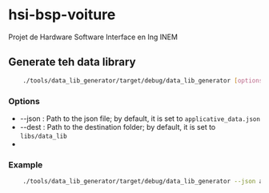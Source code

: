 # hsi-bsp-voiture
Projet de Hardware Software Interface en Ing INEM

## Generate teh data library

```bash
    ./tools/data_lib_generator/target/debug/data_lib_generator [options]
```

### Options

* --json : Path to the json file; by default, it is set to `applicative_data.json`
* --dest : Path to the destination folder; by default, it is set to `libs/data_lib`
* 
### Example

```bash
    ./tools/data_lib_generator/target/debug/data_lib_generator --json applicative_data.json --dest libs/data_lib
```